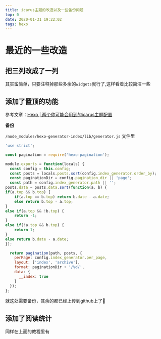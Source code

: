 ```yaml
---
title: icarus主题的改造以及一些备份问题
top: 0
date: 2020-01-31 19:22:02
tags: hexo
---
```

# 最近的一些改造

## 把三列改成了一列
其实蛮简单，只要注释掉那些多余的`widgets`就行了,这样看着比较简洁一些
## 添加了置顶的功能
参考文章：[Hexo | 两个你可能会用到的icarus主题配置 ](https://susreal.coding.me/article/2019/hexo-theme-icarus-2/)
<!--more-->
**备份**

`/⁨node_modules⁩/hexo-generator-index⁩/lib⁩/generator.js` 文件里
```js
'use strict';

const pagination = require('hexo-pagination');

module.exports = function(locals) {
  const config = this.config;
  const posts = locals.posts.sort(config.index_generator.order_by);
  const paginationDir = config.pagination_dir || 'page';
  const path = config.index_generator.path || '';
posts.data = posts.data.sort(function(a, b) {
if(a.top && b.top) {
    if(a.top == b.top) return b.date - a.date;
    else return b.top - a.top;
}
else if(a.top && !b.top) {
    return -1;
}
else if(!a.top && b.top) {
    return 1;
}
else return b.date - a.date;
});

  return pagination(path, posts, {
    perPage: config.index_generator.per_page,
    layout: ['index', 'archive'],
    format: paginationDir + '/%d/',
    data: {
      __index: true
    }
  });
};
```

就这处需要备份，其余的都已经上传到github上了🎉
## 添加了阅读统计
同样在上面的教程里有


